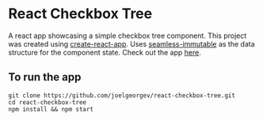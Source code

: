 # React Checkbox Tree
A react app showcasing a simple checkbox tree component. This project was created using [create-react-app](https://github.com/facebookincubator/create-react-app). Uses [seamless-immutable](https://github.com/rtfeldman/seamless-immutable) as the data structure for the component state. Check out the app [here](https://joelgeorgev.github.io/react-checkbox-tree).

## To run the app
```
git clone https://github.com/joelgeorgev/react-checkbox-tree.git
cd react-checkbox-tree
npm install && npm start
```